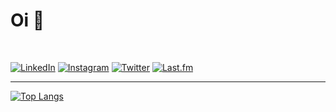# Oi 👋 

<br/>

[![LinkedIn](https://img.shields.io/badge/LinkedIn-0077B5?style=for-the-badge&logo=linkedin&logoColor=white)](https://linkedin.com/in/matheusvdh)
[![Instagram](https://img.shields.io/badge/Instagram-E4405F?style=for-the-badge&logo=instagram&logoColor=white)](https://instagram.com/matheusvdh)
[![Twitter](https://img.shields.io/badge/Twitter-1DA1F2?style=for-the-badge&logo=twitter&logoColor=white)](https://twitter.com/matheusvdh)
[![Last.fm](https://img.shields.io/badge/last.fm-D51007?style=for-the-badge&logo=last.fm&logoColor=white)](https://www.last.fm/user/matheusvdh)

<hr>


[![Top Langs](https://github-readme-stats.vercel.app/api/top-langs/?username=matheusvdh&layout=compact&theme=dracula)](https://github.com/matheusvdh/github-readme-stats)

<br/>

